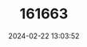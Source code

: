 ---
title: "161663"
category: "Heteronarce mollis"
draft: false
date: 2024-02-22 13:03:52
languages:
  English: ["Lloyd's Electric Ray", "Soft Sleeper Ray"]
---